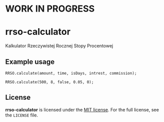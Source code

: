 # WORK IN PROGRESS

# rrso-calculator
Kalkulator Rzeczywistej Rocznej Stopy Procentowej

## Example usage
```
RRSO.calculate(amount, time, isDays, intrest, commission);

RRSO.calculate(500, 8, false, 0.05, 0);
```

## License

**rrso-calculator** is licensed under the [MIT license](http://opensource.org/licenses/MIT).
For the full license, see the `LICENSE` file.
